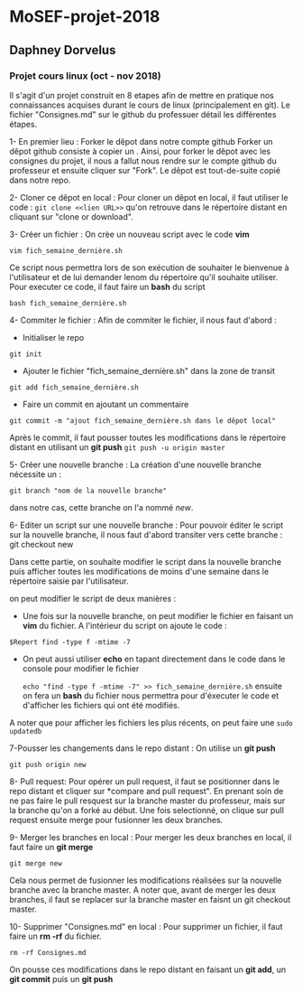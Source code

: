 # MoSEF-projet-2018
## Daphney Dorvelus
### Projet cours linux (oct - nov 2018)

Il s'agit d'un projet construit en 8 etapes afin de mettre en pratique nos connaissances acquises durant le cours de linux (principalement en git). 
Le fichier "Consignes.md" sur le github du professuer détail les différentes étapes. 

1- En premier lieu : Forker le dêpot dans notre compte github
Forker un dêpot github consiste à copier un . Ainsi, pour forker le dêpot avec les consignes du projet, il nous a fallut nous rendre sur le compte github du professeur et ensuite cliquer sur "Fork". Le dêpot est tout-de-suite copié dans notre repo. 
 
2- Cloner ce dêpot en local : 
Pour cloner un dêpot en local, il faut utiliser le code :  `git clone <<lien URL>>`
qu'on retrouve dans le répertoire distant en cliquant sur "clone or download".

3- Créer un fichier :
On crèe un nouveau script avec le code **vim**  

`vim fich_semaine_dernière.sh`

Ce script nous permettra lors de son exécution de souhaiter le bienvenue à l'utilisateur et de lui demander lenom du répertoire qu'il souhaite utiliser. Pour executer ce code, il faut faire un **bash** du script
 
 `bash fich_semaine_dernière.sh`

4- Commiter le fichier : 
Afin de commiter le fichier, il nous faut d'abord : 
* Initialiser le repo 

`git init`

* Ajouter le fichier "fich_semaine_dernière.sh" dans la zone de transit 

`git add fich_semaine_dernière.sh`

* Faire un commit en ajoutant un commentaire 

 `git commit -m "ajout fich_semaine_dernière.sh dans le dêpot local" `
    
Après le commit, il faut pousser toutes les modifications dans le répertoire distant en utilisant un **git push**
  `git push -u origin master`

5- Créer une nouvelle branche : 
La création d'une nouvelle branche nécessite un  :

  `git branch "nom de la nouvelle branche"`
  
dans notre cas, cette branche on l'a nommé *new*. 

6- Editer un script sur une nouvelle branche :
Pour pouvoir éditer le script sur la nouvelle branche, il nous faut d'abord transiter vers cette branche :
  git checkout new

Dans cette partie, on souhaite modifier le script dans la nouvelle branche puis afficher toutes les modifications de moins d'une semaine dans le répertoire saisie par l'utilisateur. 

 on peut modifier le script de deux manières : 
* Une fois sur la nouvelle branche, on peut modifier le fichier en faisant un **vim** du fichier. A l'intérieur du script on ajoute le code :

 `$Repert find -type f -mtime -7`
 
* On peut aussi utiliser **echo** en tapant directement dans le code dans le console pour modifier le fichier

  `echo "find -type f -mtime -7" >> fich_semaine_dernière.sh`
 ensuite on fera un **bash** du fichier nous permettra pour d'éxecuter le code et d'afficher les fichiers qui ont été modifiés.
 
 A noter que pour afficher les fichiers les plus récents, on peut faire une `sudo updatedb`
 
7-Pousser les changements dans le repo distant :
On utilise un **git push**

  `git push origin new`

8- Pull request:
Pour opérer un pull request, il faut se positionner dans le repo distant et cliquer sur *compare and pull request". En prenant soin de ne pas faire le pull resquest sur la branche master du professeur, mais sur la branche qu'on a forké au début. Une fois selectionné, on clique sur pull request ensuite merge pour fusionner les deux branches. 

9- Merger les branches en local :
Pour merger les deux branches en local, il faut faire un **git merge**

  `git merge new` 
  
Cela nous permet de fusionner les modifications réalisées sur la nouvelle branche avec la branche master. 
A noter que, avant de merger les deux branches, il faut se replacer sur la branche master en faisnt un git checkout master. 

10- Supprimer "Consignes.md" en local : 
Pour supprimer un fichier, il faut faire un **rm -rf** du fichier.

  `rm -rf Consignes.md`
  
On pousse ces modifications dans le repo distant en faisant un **git add**, un **git commit** puis un **git push**
